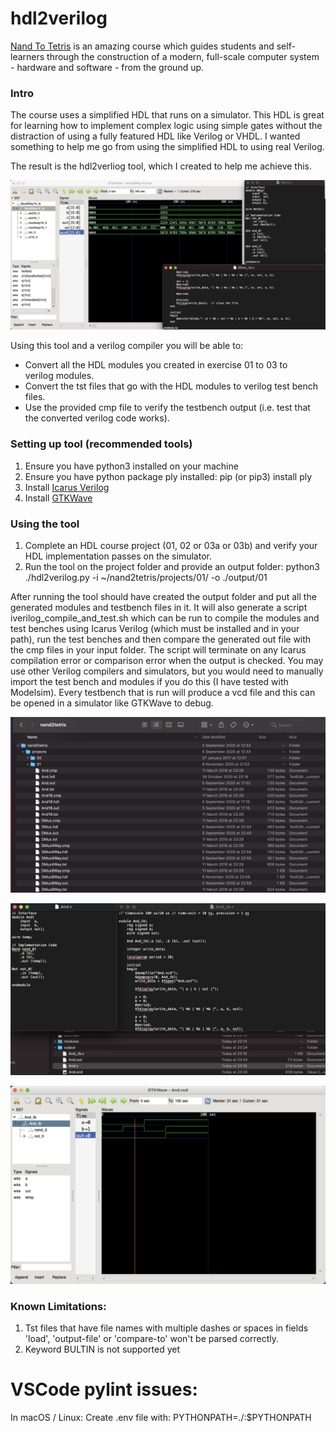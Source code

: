 # hdl2verilog

[Nand To Tetris](nand2tetris.org) is an amazing course which guides students and self-learners through the construction of a modern, full-scale computer system - hardware and software - from the ground up.

### Intro

The course uses a simplified HDL that runs on a simulator. This HDL is great for learning how to implement complex logic using simple gates without the distraction of using a fully featured HDL like Verilog or VHDL. I wanted something to help me go from using the simplified HDL to using real Verilog.

The result is the hdl2verliog tool, which I created to help me achieve this.

![Example: Intro](./assets/Intro.png?raw=true)

Using this tool and a verilog compiler you will be able to: 
- Convert all the HDL modules you created in exercise 01 to 03 to verilog modules.
- Convert the tst files that go with the HDL modules to verilog test bench files.
- Use the provided cmp file to verify the testbench output (i.e. test that the converted verilog code works).

### Setting up tool (recommended tools)
1. Ensure you have python3 installed on your machine
2. Ensure you have python package ply installed: pip (or pip3) install ply
3. Install [Icarus Verilog](http://iverilog.icarus.com/)
4. Install [GTKWave](http://gtkwave.sourceforge.net/)

### Using the tool
1. Complete an HDL course project (01, 02 or 03a or 03b) and verify your HDL implementation passes on the simulator.
2. Run the tool on the project folder and provide an output folder:
python3 ./hdl2verilog.py -i ~/nand2tetris/projects/01/ -o ./output/01

After running the tool should have created the output folder and put all the generated modules and testbench files in it. It will also generate a script iverilog_compile_and_test.sh which can be run to compile the modules and test benches using Icarus Verilog (which must be installed and in your path), run the test benches and then compare the generated out file with the cmp files in your input folder. The script will terminate on any Icarus compilation error or comparison error when the output is checked.
You may use other Verilog compilers and simulators, but you would need to manually import the test bench and modules if you do this (I have tested with Modelsim).
Every testbench that is run will produce a vcd file and this can be opened in a simulator like GTKWave to debug.

![Example: Generated And](./assets/Nand2Tetris_Project_Folder.png?raw=true "Example: Generated And")

![Example: Generated And](./assets/Generated_And_Example.png?raw=true "Example: Generated And")

![Example: Generated And In Simulator](./assets/GTKWave.png?raw=true "Example: Generated And")

### Known Limitations:
1. Tst files that have file names with multiple dashes or spaces in fields 'load', 'output-file' or 'compare-to' won't be parsed correctly.
2. Keyword BULTIN is not supported yet

# VSCode pylint issues:
In macOS / Linux:
Create .env file with:
PYTHONPATH=./:$PYTHONPATH